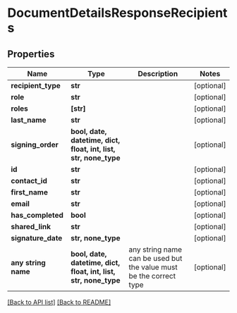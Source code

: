 # DocumentDetailsResponseRecipients


## Properties
Name | Type | Description | Notes
------------ | ------------- | ------------- | -------------
**recipient_type** | **str** |  | [optional] 
**role** | **str** |  | [optional] 
**roles** | **[str]** |  | [optional] 
**last_name** | **str** |  | [optional] 
**signing_order** | **bool, date, datetime, dict, float, int, list, str, none_type** |  | [optional] 
**id** | **str** |  | [optional] 
**contact_id** | **str** |  | [optional] 
**first_name** | **str** |  | [optional] 
**email** | **str** |  | [optional] 
**has_completed** | **bool** |  | [optional] 
**shared_link** | **str** |  | [optional] 
**signature_date** | **str, none_type** |  | [optional] 
**any string name** | **bool, date, datetime, dict, float, int, list, str, none_type** | any string name can be used but the value must be the correct type | [optional]

[[Back to API list]](../README.md#documentation-for-api-endpoints) [[Back to README]](../README.md)


